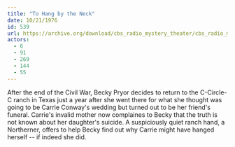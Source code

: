 ```yaml
---
title: "To Hang by the Neck"
date: 10/21/1976
id: 539
url: https://archive.org/download/cbs_radio_mystery_theater/cbs_radio_mystery_theater-0501-0550.zip/cbs_radio_mystery_theater-0501-0550%2Fcbsrmt_0539_to_hang_by_the_neck.mp3
actors:
  - 6
  - 91
  - 269
  - 144
  - 55
---
```

After the end of the Civil War, Becky Pryor decides to return to the C-Circle-C ranch in Texas just a year after she went there for what she thought was going to be Carrie Conway's wedding but turned out to be her friend's funeral. Carrie's invalid mother now complaines to Becky that the truth is not known about her daughter's suicide. A suspiciously quiet ranch hand, a Northerner, offers to help Becky find out why Carrie might have hanged herself -- if indeed she did.